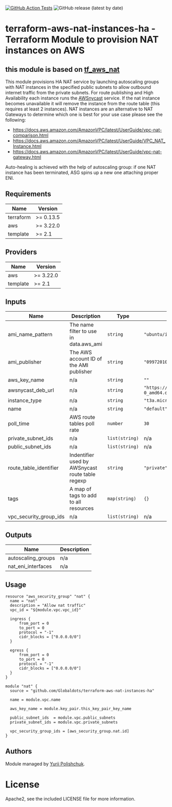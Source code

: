 <!-- markdownlint-disable -->
[![GitHub Action Tests](https://img.shields.io/github/workflow/status/Globaldots/terraform-aws-nat-instances-ha/Terraform?label=tests)](https://github.com/Globaldots/terraform-aws-nat-instances-ha/actions) ![GitHub release (latest by date)](https://img.shields.io/github/v/release/globaldots/terraform-aws-nat-instances-ha)
<!-- markdownlint-restore -->

# terraform-aws-nat-instances-ha - Terraform Module to provision NAT instances on AWS

## this module is based on [tf_aws_nat](https://github.com/terraform-community-modules/tf_aws_nat)


This module provisions HA NAT service by launching autoscaling groups with NAT instances in the specified public subnets to allow
outbound internet traffic from the private subnets. For route publishing and High Availability
each instance runs the [AWSnycast](https://github.com/bobtfish/AWSnycast) service. If the nat
instance becomes unavailable it will remove the instance from the route table (this requires
at least 2 instances). NAT instances are an alternative to NAT Gateways to determine which one
is best for your use case please see the following:

* https://docs.aws.amazon.com/AmazonVPC/latest/UserGuide/vpc-nat-comparison.html
* https://docs.aws.amazon.com/AmazonVPC/latest/UserGuide/VPC_NAT_Instance.html
* https://docs.aws.amazon.com/AmazonVPC/latest/UserGuide/vpc-nat-gateway.html

Auto-healing is achieved with the help of autoscaling group: if one NAT instance has been terminated,
ASG spins up a new one attaching proper ENI. 


<!-- BEGINNING OF PRE-COMMIT-TERRAFORM DOCS HOOK -->
## Requirements

| Name | Version |
|------|---------|
| terraform | >= 0.13.5 |
| aws | >= 3.22.0 |
| template | >= 2.1 |

## Providers

| Name | Version |
|------|---------|
| aws | >= 3.22.0 |
| template | >= 2.1 |

## Inputs

| Name | Description | Type | Default | Required |
|------|-------------|------|---------|:--------:|
| ami\_name\_pattern | The name filter to use in data.aws\_ami | `string` | `"ubuntu/images/hvm-ssd/ubuntu-focal-20.04-amd64-server-*"` | no |
| ami\_publisher | The AWS account ID of the AMI publisher | `string` | `"099720109477"` | no |
| aws\_key\_name | n/a | `string` | `""` | no |
| awsnycast\_deb\_url | n/a | `string` | `"https://github.com/Globaldots/AWSnycast/releases/download/v0.2.2/awsnycast_0.2.2-0_amd64.deb"` | no |
| instance\_type | n/a | `string` | `"t3a.micro"` | no |
| name | n/a | `string` | `"default"` | no |
| poll\_time | AWS route tables poll rate | `number` | `30` | no |
| private\_subnet\_ids | n/a | `list(string)` | n/a | yes |
| public\_subnet\_ids | n/a | `list(string)` | n/a | yes |
| route\_table\_identifier | Indentifier used by AWSnycast route table regexp | `string` | `"private"` | no |
| tags | A map of tags to add to all resources | `map(string)` | `{}` | no |
| vpc\_security\_group\_ids | n/a | `list(string)` | n/a | yes |

## Outputs

| Name | Description |
|------|-------------|
| autoscaling\_groups | n/a |
| nat\_eni\_interfaces | n/a |

<!-- END OF PRE-COMMIT-TERRAFORM DOCS HOOK -->

## Usage
```hcl
resource "aws_security_group" "nat" {
  name = "nat"
  description = "Allow nat traffic"
  vpc_id = "${module.vpc.vpc_id}"

  ingress {
      from_port = 0
      to_port = 0
      protocol = "-1"
      cidr_blocks = ["0.0.0.0/0"]
  }

  egress {
      from_port = 0
      to_port = 0
      protocol = "-1"
      cidr_blocks = ["0.0.0.0/0"]
  }
}

module "nat" {
  source = "github.com/Globaldots/terraform-aws-nat-instances-ha"

  name = module.vpc.name

  aws_key_name = module.key_pair.this_key_pair_key_name

  public_subnet_ids  = module.vpc.public_subnets
  private_subnet_ids = module.vpc.private_subnets

  vpc_security_group_ids = [aws_security_group.nat.id]
}

```

## Authors

Module managed by [Yurii Polishchuk](https://github.com/yuriipolishchuk).

# License

Apache2, see the included LICENSE file for more information.
